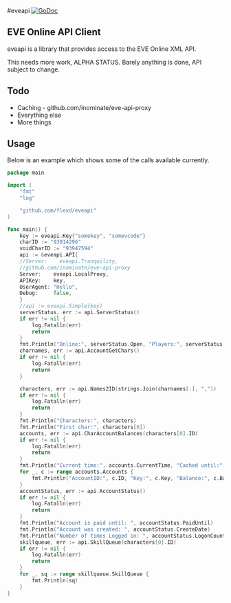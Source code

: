 #eveapi
[![GoDoc](https://godoc.org/github.com/flexd/eveapi?status.svg)](https://godoc.org/github.com/flexd/eveapi)
## EVE Online API Client
eveapi is a library that provides access to the EVE Online XML API.

This needs more work, ALPHA STATUS.
Barely anything is done, API subject to change.

## Todo


* Caching - github.com/inominate/eve-api-proxy
* Everything else
* More things

## Usage

Below is an example which shows some of the calls available currently.
```go
package main

import (
    "fmt"
    "log"

    "github.com/flexd/eveapi"
)

func main() {
    key := eveapi.Key{"somekey", "somevcode"}
    charID := "93014296"
    voidCharID := "93947594"
    api := &eveapi.API{
    //Server:    eveapi.Tranquility,
    //github.com/inominate/eve-api-proxy
    Server:    eveapi.LocalProxy,
    APIKey:    key,
    UserAgent: "Hello",
    Debug:     false,
    }
    //api := eveapi.Simple(key)
	serverStatus, err := api.ServerStatus()
	if err != nil {
		log.Fatalln(err)
		return
	}
	fmt.Println("Online:", serverStatus.Open, "Players:", serverStatus.OnlinePlayers)
	charnames, err := api.AccountGetChars()
	if err != nil {
		log.Fatalln(err)
		return
	}

	characters, err := api.Names2ID(strings.Join(charnames[:], ","))
	if err != nil {
		log.Fatalln(err)
		return
	}
	fmt.Println("Characters:", characters)
	fmt.Println("First char:", characters[0])
	accounts, err := api.CharAccountBalances(characters[0].ID)
	if err != nil {
		log.Fatalln(err)
		return
	}
	fmt.Println("Current time:", accounts.CurrentTime, "Cached until:", accounts.CachedUntil)
	for _, c := range accounts.Accounts {
		fmt.Println("AccountID:", c.ID, "Key:", c.Key, "Balance:", c.Balance, "ISK")
	}
	accountStatus, err := api.AccountStatus()
	if err != nil {
		log.Fatalln(err)
		return
	}
	fmt.Println("Account is paid until: ", accountStatus.PaidUntil)
	fmt.Println("Account was created: ", accountStatus.CreateDate)
	fmt.Println("Number of times Logged in: ", accountStatus.LogonCount, " Length of Time Logged in: ", accountStatus.LogonMinutes)
	skillqueue, err := api.SkillQueue(characters[0].ID)
	if err != nil {
		log.Fatalln(err)
		return
	}
	for _, sq := range skillqueue.SkillQueue {
		fmt.Println(sq)
	}
}
```
